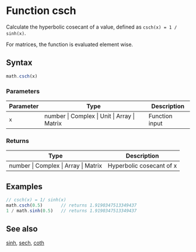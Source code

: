 <!-- Note: This file is automatically generated from source code comments. Changes made in this file will be overridden. -->

# Function csch

Calculate the hyperbolic cosecant of a value,
defined as `csch(x) = 1 / sinh(x)`.

For matrices, the function is evaluated element wise.


## Syntax

```js
math.csch(x)
```

### Parameters

Parameter | Type | Description
--------- | ---- | -----------
`x` | number &#124; Complex &#124; Unit &#124; Array &#124; Matrix | Function input

### Returns

Type | Description
---- | -----------
number &#124; Complex &#124; Array &#124; Matrix | Hyperbolic cosecant of x


## Examples

```js
// csch(x) = 1/ sinh(x)
math.csch(0.5)       // returns 1.9190347513349437
1 / math.sinh(0.5)   // returns 1.9190347513349437
```


## See also

[sinh](sinh.md),
[sech](sech.md),
[coth](coth.md)
